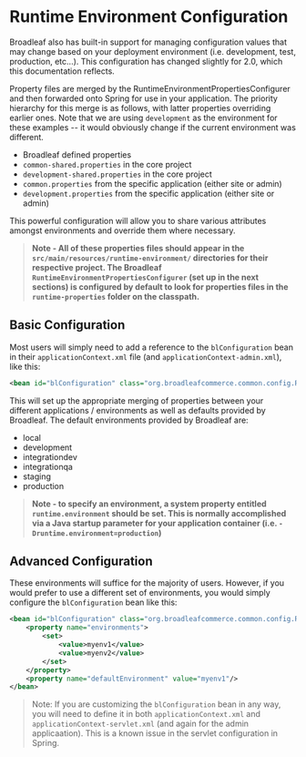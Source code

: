 # Runtime Environment Configuration

Broadleaf also has built-in support for managing configuration values that may change based on your deployment environment (i.e. development, test, production, etc...). This configuration has changed slightly for 2.0, which this documentation reflects.

Property files are merged by the RuntimeEnvironmentPropertiesConfigurer and then forwarded onto Spring for use in your application. The priority hierarchy for this merge is as follows, with latter properties overriding earlier ones. Note that we are using `development` as the environment for these examples -- it would obviously change if the current environment was different.

- Broadleaf defined properties
- `common-shared.properties` in the core project
- `development-shared.properties` in the core project
- `common.properties` from the specific application (either site or admin)
- `development.properties` from the specific application (either site or admin)

This powerful configuration will allow you to share various attributes amongst environments and override them where necessary.

> **Note - All of these properties files should appear in the `src/main/resources/runtime-environment/` directories for their respective project. The Broadleaf `RuntimeEnvironmentPropertiesConfigurer` (set up in the next sections) is configured by default to look for properties files in the `runtime-properties` folder on the classpath.**

## Basic Configuration

Most users will simply need to add a reference to the `blConfiguration` bean in their `applicationContext.xml` file (and `applicationContext-admin.xml`), like this:

```xml
<bean id="blConfiguration" class="org.broadleafcommerce.common.config.RuntimeEnvironmentPropertiesConfigurer" />
```

This will set up the appropriate merging of properties between your different applications / environments as well as defaults provided by Broadleaf. The default environments provided by Broadleaf are:

- local
- development
- integrationdev
- integrationqa
- staging
- production

> **Note - to specify an environment, a system property entitled `runtime.environment` should be set. This is normally accomplished via a Java startup parameter for your application container (i.e. `-Druntime.environment=production`)**

## Advanced Configuration

These environments will suffice for the majority of users. However, if you would prefer to use a different set of environments, you would simply configure the `blConfiguration` bean like this:

```xml
<bean id="blConfiguration" class="org.broadleafcommerce.common.config.RuntimeEnvironmentPropertiesConfigurer">
    <property name="environments">
        <set>
            <value>myenv1</value>
            <value>myenv2</value>
        </set>
    </property>
    <property name="defaultEnvironment" value="myenv1"/>
</bean>
```

> Note: If you are customizing the `blConfiguration` bean in any way, you will need to define it in both `applicationContext.xml` and `applicationContext-servlet.xml` (and again for the admin applicaation). This is a known issue in the servlet configuration in Spring.
